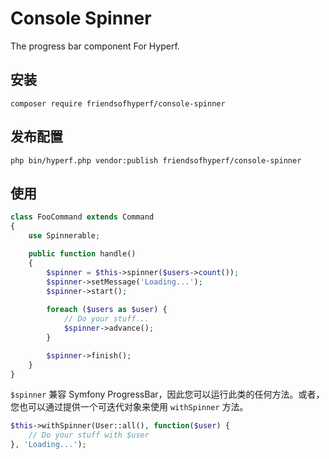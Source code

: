 # Console Spinner

The progress bar component For Hyperf.

## 安装

```shell
composer require friendsofhyperf/console-spinner
```

## 发布配置

```shell
php bin/hyperf.php vendor:publish friendsofhyperf/console-spinner
```

## 使用

```php
class FooCommand extends Command
{
    use Spinnerable;

    public function handle()
    {
        $spinner = $this->spinner($users->count());
        $spinner->setMessage('Loading...');
        $spinner->start();
        
        foreach ($users as $user) {
            // Do your stuff...
            $spinner->advance();
        }

        $spinner->finish();
    }
}
```

`$spinner` 兼容 Symfony ProgressBar，因此您可以运行此类的任何方法。或者，您也可以通过提供一个可迭代对象来使用 `withSpinner` 方法。

```php
$this->withSpinner(User::all(), function($user) {
    // Do your stuff with $user
}, 'Loading...');
```
